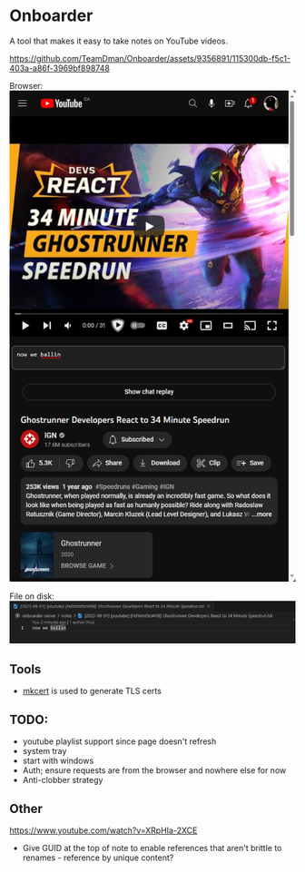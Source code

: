 # Onboarder

A tool that makes it easy to take notes on YouTube videos.

<!-- https://youtu.be/yRQ3huqRS2o?list=RDDpN_bXzwsV8&t=1021 before this timestamp -->
https://github.com/TeamDman/Onboarder/assets/9356891/115300db-f5c1-403a-a86f-3969bf898748

Browser:  
![Screenshot](media/msedge_2ABFxbztFI.png)

File on disk:   
![Screenshot](media/Code_gTwEqVdpq4.png)

## Tools

- [mkcert](https://github.com/FiloSottile/mkcert) is used to generate TLS certs

## TODO:

- youtube playlist support since page doesn't refresh
- system tray
- start with windows
- Auth; ensure requests are from the browser and nowhere else for now
- Anti-clobber strategy

## Other

https://www.youtube.com/watch?v=XRpHIa-2XCE

- Give GUID at the top of note to enable references that aren't brittle to renames - reference by unique content?